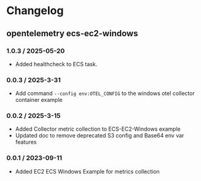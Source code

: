 # Changelog

## opentelemetry ecs-ec2-windows
<!-- To add a new entry write: -->
<!-- ### version / full date -->
<!-- * [Update/Bug fix] message that describes the changes that you apply -->
### 1.0.3 / 2025-05-20
- Added healthcheck to ECS task.

### 0.0.3 / 2025-3-31
* Add command  `--config env:OTEL_CONFIG` to the windows otel collector container example

### 0.0.2 / 2025-3-15
* Added Collector metric collection to ECS-EC2-Windows example
* Updated doc to remove deprecated S3 config and Base64 env var features

### 0.0.1 / 2023-09-11
* Added EC2 ECS Windows Example for metrics collection